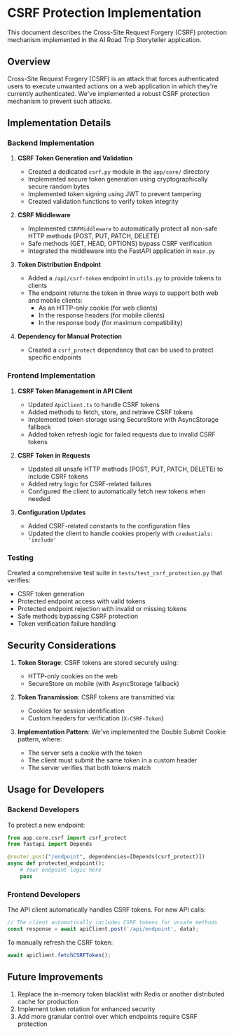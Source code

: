 # CSRF Protection Implementation

This document describes the Cross-Site Request Forgery (CSRF) protection mechanism implemented in the AI Road Trip Storyteller application.

## Overview

Cross-Site Request Forgery (CSRF) is an attack that forces authenticated users to execute unwanted actions on a web application in which they're currently authenticated. We've implemented a robust CSRF protection mechanism to prevent such attacks.

## Implementation Details

### Backend Implementation

1. **CSRF Token Generation and Validation**
   - Created a dedicated `csrf.py` module in the `app/core/` directory
   - Implemented secure token generation using cryptographically secure random bytes
   - Implemented token signing using JWT to prevent tampering
   - Created validation functions to verify token integrity

2. **CSRF Middleware**
   - Implemented `CSRFMiddleware` to automatically protect all non-safe HTTP methods (POST, PUT, PATCH, DELETE)
   - Safe methods (GET, HEAD, OPTIONS) bypass CSRF verification
   - Integrated the middleware into the FastAPI application in `main.py`

3. **Token Distribution Endpoint**
   - Added a `/api/csrf-token` endpoint in `utils.py` to provide tokens to clients
   - The endpoint returns the token in three ways to support both web and mobile clients:
     - As an HTTP-only cookie (for web clients)
     - In the response headers (for mobile clients)
     - In the response body (for maximum compatibility)

4. **Dependency for Manual Protection**
   - Created a `csrf_protect` dependency that can be used to protect specific endpoints

### Frontend Implementation

1. **CSRF Token Management in API Client**
   - Updated `ApiClient.ts` to handle CSRF tokens
   - Added methods to fetch, store, and retrieve CSRF tokens
   - Implemented token storage using SecureStore with AsyncStorage fallback
   - Added token refresh logic for failed requests due to invalid CSRF tokens

2. **CSRF Token in Requests**
   - Updated all unsafe HTTP methods (POST, PUT, PATCH, DELETE) to include CSRF tokens
   - Added retry logic for CSRF-related failures
   - Configured the client to automatically fetch new tokens when needed

3. **Configuration Updates**
   - Added CSRF-related constants to the configuration files
   - Updated the client to handle cookies properly with `credentials: 'include'`

### Testing

Created a comprehensive test suite in `tests/test_csrf_protection.py` that verifies:
- CSRF token generation
- Protected endpoint access with valid tokens
- Protected endpoint rejection with invalid or missing tokens
- Safe methods bypassing CSRF protection
- Token verification failure handling

## Security Considerations

1. **Token Storage**: CSRF tokens are stored securely using:
   - HTTP-only cookies on the web
   - SecureStore on mobile (with AsyncStorage fallback)

2. **Token Transmission**: CSRF tokens are transmitted via:
   - Cookies for session identification
   - Custom headers for verification (`X-CSRF-Token`)

3. **Implementation Pattern**: We've implemented the Double Submit Cookie pattern, where:
   - The server sets a cookie with the token
   - The client must submit the same token in a custom header
   - The server verifies that both tokens match

## Usage for Developers

### Backend Developers

To protect a new endpoint:

```python
from app.core.csrf import csrf_protect
from fastapi import Depends

@router.post("/endpoint", dependencies=[Depends(csrf_protect)])
async def protected_endpoint():
    # Your endpoint logic here
    pass
```

### Frontend Developers

The API client automatically handles CSRF tokens. For new API calls:

```typescript
// The client automatically includes CSRF tokens for unsafe methods
const response = await apiClient.post('/api/endpoint', data);
```

To manually refresh the CSRF token:

```typescript
await apiClient.fetchCSRFToken();
```

## Future Improvements

1. Replace the in-memory token blacklist with Redis or another distributed cache for production
2. Implement token rotation for enhanced security
3. Add more granular control over which endpoints require CSRF protection